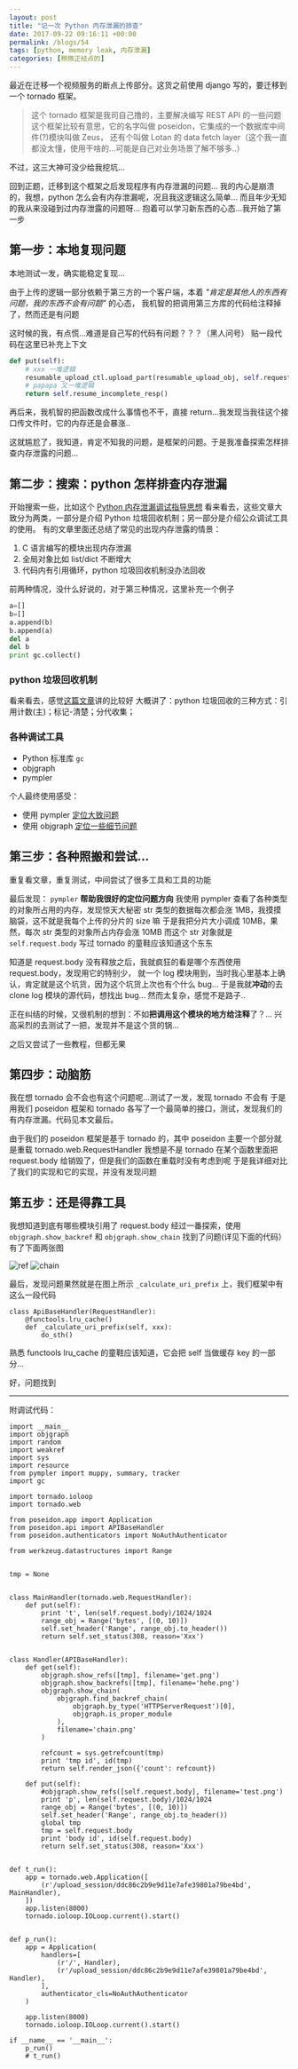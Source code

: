 ```yaml
---
layout: post
title: "记一次 Python 内存泄漏的排查"
date: 2017-09-22 09:16:11 +00:00
permalink: /blogs/54
tags: [python, memory leak, 内存泄漏]
categories: [稍微正经点的]
---
```

最近在迁移一个视频服务的断点上传部分。这货之前使用 django 写的，要迁移到一个 tornado 框架。

> 这个 tornado 框架是我司自己撸的，主要解决编写 REST API 的一些问题
> 这个框架比较有意思，它的名字叫做 poseidon，它集成的一个数据库中间件(?)模块叫做 Zeus，
> 还有个叫做 Lotan 的  data fetch layer（这个我一直都没太懂，使用干啥的...可能是自己对业务场景了解不够多..）

不过，这三大神可没少给我挖坑...

回到正题，迁移到这个框架之后发现程序有内存泄漏的问题...
我的内心是崩溃的，我想，python 怎么会有内存泄漏呢，况且我这逻辑这么简单...
而且年少无知的我从来没碰到过内存泄露的问题呀...
抱着可以学习新东西的心态...我开始了第一步

## 第一步：本地复现问题
本地测试一发，确实能稳定复现...

由于上传的逻辑一部分依赖于第三方的一个客户端，本着 _"肯定是其他人的东西有问题，我的东西不会有问题”_ 的心态，
我机智的把调用第三方库的代码给注释掉了，然而还是有问题

这时候的我，有点慌...难道是自己写的代码有问题？？？（黑人问号）
贴一段代码在这里已补充上下文

```python
def put(self):
    # xxx 一堆逻辑
    resumable_upload_ctl.upload_part(resumable_upload_obj, self.request.body)  # 调用第三方以及一些数据库逻辑
    # papapa 又一堆逻辑
    return self.resume_incomplete_resp()
```

再后来，我机智的把函数改成什么事情也不干，直接 return...我发现当我往这个接口传文件时，它的内存还是会暴涨..

这就尴尬了，我知道，肯定不知我的问题，是框架的问题。于是我准备探索怎样排查内存泄露的问题...

## 第二步：搜索：python 怎样排查内存泄漏
开始搜索一些，比如这个
[Python 内存泄漏调试指导思想](http://jackywu.github.io/articles/python%E5%86%85%E5%AD%98%E6%B3%84%E9%9C%B2%E8%B0%83%E8%AF%95%E6%8C%87%E5%AF%BC%E6%80%9D%E6%83%B3/)
看来看去，这些文章大致分为两类，一部分是介绍 Python 垃圾回收机制；另一部分是介绍公众调试工具的使用。
有的文章里面还总结了常见的出现内存泄露的情景：

1. C 语言编写的模块出现内存泄漏
2. 全局对象比如 list/dict 不断增大
3. 代码内有引用循环，python 垃圾回收机制没办法回收

前两种情况，没什么好说的，对于第三种情况，这里补充一个例子

```python
a=[]
b=[]
a.append(b)
b.append(a)
del a
del b
print gc.collect()
```

### python 垃圾回收机制

看来看去，感觉[这篇文章](https://github.com/Hipponensis/Notes/blob/master/%E5%85%B3%E4%BA%8EPython%E5%9E%83%E5%9C%BE%E5%9B%9E%E6%94%B6.md)讲的比较好
大概讲了：python 垃圾回收的三种方式：引用计数(主)；标记-清楚；分代收集；

### 各种调试工具

- Python 标准库 `gc`
- objgraph
- pympler

个人最终使用感受：

- 使用 pympler [定位大致问题](https://pythonhosted.org/Pympler/muppy.html#muppy)
- 使用 objgraph [定位一些细节问题](https://mg.pov.lt/objgraph/)


## 第三步：各种照搬和尝试...

重复看文章，重复测试，中间尝试了很多工具和工具的功能

最后发现： `pympler` **帮助我很好的定位问题方向**
我使用 pympler 查看了各种类型的对象所占用的内存，发现惊天大秘密
str 类型的数据每次都会涨 1MB，我摸摸脑袋，这不就是我每个上传的分片的 size 嘛
于是我把分片大小调成 10MB，果然，每次  str 类型的对象所占内存会涨 10MB
而这个 str 对象就是 `self.request.body` 写过 tornado 的童鞋应该知道这个东东

知道是 request.body 没有释放之后，我就疯狂的看是哪个东西使用 request.body，发现用它的特别少，
就一个 log 模块用到，当时我心里基本上确认，肯定就是这个坑货，因为这个坑货上次也有个什么 bug...
于是我就**冲动**的去 clone log 模块的源代码，想找出 bug... 然而太复杂，感觉不是路子..

正在纠结的时候，又很机制的想到：不如**把调用这个模块的地方给注释**了？...
兴高采烈的去测试了一把，发现并不是这个货的锅...

之后又尝试了一些教程，但都无果

## 第四步：动脑筋

我在想 tornado 会不会也有这个问题呢...测试了一发，发现 tornado 不会有
于是用我们 poseidon 框架和 tornado 各写了一个最简单的接口，测试，发现我们的有内存泄漏。代码见本文最后。

由于我们的 poseidon 框架是基于 tornado 的，其中 poseidon 主要一个部分就是重载 tornado.web.RequestHandler
我想是不是 tornado 在某个函数里面把 request.body 给销毁了，但是我们的函数在重载时没有考虑到呢
于是我详细对比了我们的实现和它的实现，并没有发现问题

## 第五步：还是得靠工具

我想知道到底有哪些模块引用了 request.body
经过一番探索，使用 `objgraph.show_backref` 和 `objgraph.show_chain` 找到了问题(详见下面的代码）
有了下面两张图

![ref](http://om9m4m0nt.bkt.gdipper.com/semo_imgs/c5a62a889f7611e7b9eedeb5e997eb50.jpg)
![chain](http://om9m4m0nt.bkt.gdipper.com/semo_imgs/c9f80c009f7611e7b9eedeb5e997eb50.jpg)

最后，发现问题果然就是在图上所示 `_calculate_uri_prefix` 上，我们框架中有这么一段代码

```
class ApiBaseHandler(RequestHandler):
	@functools.lru_cache()
	def _calculate_uri_prefix(self, xxx):
		do_sth()
```

熟悉 functools lru\_cache 的童鞋应该知道，它会把 self 当做缓存 key 的一部分...

好，问题找到


--------------------

附调试代码：

```
import __main__
import objgraph
import random
import weakref
import sys
import resource
from pympler import muppy, summary, tracker
import gc

import tornado.ioloop
import tornado.web

from poseidon.app import Application
from poseidon.api import APIBaseHandler
from poseidon.authenticators import NoAuthAuthenticator

from werkzeug.datastructures import Range


tmp = None


class MainHandler(tornado.web.RequestHandler):
    def put(self):
        print 't', len(self.request.body)/1024/1024
        range_obj = Range('bytes', [(0, 10)])
        self.set_header('Range', range_obj.to_header())
        return self.set_status(308, reason='Xxx')


class Handler(APIBaseHandler):
    def get(self):
        objgraph.show_refs([tmp], filename='get.png')
        objgraph.show_backrefs([tmp], filename='hehe.png')
        objgraph.show_chain(
            objgraph.find_backref_chain(
                objgraph.by_type('HTTPServerRequest')[0],
                objgraph.is_proper_module
            ),
            filename='chain.png'
        )

        refcount = sys.getrefcount(tmp)
        print 'tmp id', id(tmp)
        return self.render_json({'count': refcount})

    def put(self):
        #objgraph.show_refs([self.request.body], filename='test.png')
        print 'p', len(self.request.body)/1024/1024
        range_obj = Range('bytes', [(0, 10)])
        self.set_header('Range', range_obj.to_header())
        global tmp
        tmp = self.request.body
        print 'body id', id(self.request.body)
        return self.set_status(308, reason='Xxx')


def t_run():
    app = tornado.web.Application([
        (r'/upload_session/ddc86c2b9e9d11e7afe39801a79be4bd', MainHandler),
    ])
    app.listen(8000)
    tornado.ioloop.IOLoop.current().start()


def p_run():
    app = Application(
        handlers=[
            (r'/', Handler),
            (r'/upload_session/ddc86c2b9e9d11e7afe39801a79be4bd', Handler),
        ],
        authenticator_cls=NoAuthAuthenticator
    )

    app.listen(8000)
    tornado.ioloop.IOLoop.current().start()

if __name__ == '__main__':
    p_run()
    # t_run()
```